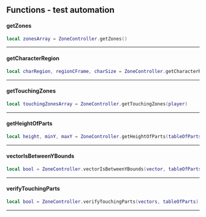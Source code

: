 ## Functions - test automation

#### getZones
```lua
local zonesArray = ZoneController.getZones()
```

----
#### getCharacterRegion
```lua
local charRegion, regionCFrame, charSize = ZoneController.getCharacterRegion(player)
```

----
#### getTouchingZones
```lua
local touchingZonesArray = ZoneController.getTouchingZones(player)
```

----
#### getHeightOfParts
```lua
local height, minY, maxY = ZoneController.getHeightOfParts(tableOfParts)
```

----
#### vectorIsBetweenYBounds
```lua
local bool = ZoneController.vectorIsBetweenYBounds(vector, tableOfParts)
```

----
#### verifyTouchingParts
```lua
local bool = ZoneController.verifyTouchingParts(vectors, tableOfParts)
```

----

